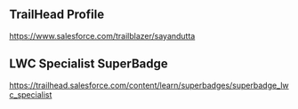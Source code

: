 ## TrailHead Profile 

https://www.salesforce.com/trailblazer/sayandutta


## LWC Specialist SuperBadge

https://trailhead.salesforce.com/content/learn/superbadges/superbadge_lwc_specialist
